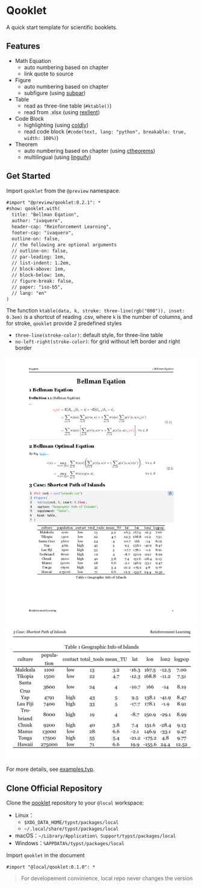 # Qooklet

A quick start template for scientific booklets.

## Features

- Math Equation
  - auto numbering based on chapter
  - link quote to source
- Figure
  - auto numbering based on chapter
  - subfigure (using [subpar](https://github.com/tingerrr/subpar))
- Table
  - read as three-line table (`#ktable()`)
  - read from .xlsx (using [rexllent](https://github.com/hongjr03/typst-rexllent))
- Code Block
  - highlighting (using [coldly](https://github.com/Dherse/codly))
  - read code block (`#code(text, lang: "python", breakable: true, width: 100%)`)
- Theorem
  - auto numbering based on chapter (using [ctheorems](https://github.com/sahasatvik/typst-theorems))
  - multilingual (using [linguify](https://github.com/typst-community/linguify))

## Get Started

Import `qooklet` from the `@preview` namespace.

```typst
#import "@preview/qooklet:0.2.1": *
#show: qooklet.with(
  title: "Bellman Eqation",
  author: "ivaquero",
  header-cap: "Reinforcement Learning",
  footer-cap: "ivaquero",
  outline-on: false,
  // the following are optional arguments
  // outline-on: false,
  // par-leading: 1em,
  // list-indent: 1.2em,
  // block-above: 1em,
  // block-below: 1em,
  // figure-break: false,
  // paper: "iso-b5",
  // lang: "en"
)
```

The function `ktable(data, k, stroke: three-line(rgb("000")), inset: 0.3em)` is a shortcut of reading .csv, where `k` is the number of columns, and for stroke, `qooklet` provide 2 predefined styles

- `three-line(stroke-color)`: default style, for three-line table
- `no-left-right(stroke-color)`: for grid without left border and right border

![example](https://raw.githubusercontent.com/ivaquero/typst-qooklet/refs/heads/main/example.png)
![example2](https://raw.githubusercontent.com/ivaquero/typst-qooklet/refs/heads/main/example2.png)

For more details, see [examples.typ](https://github.com/ivaquero/typst-qooklet/blob/main/0.1.0/examples/example.typ).

## Clone Official Repository

Clone the [qooklet](https://github.com/ivaquero/typst-qooklet) repository to your `@local` workspace:

- Linux：
  - `$XDG_DATA_HOME/typst/packages/local`
  - `~/.local/share/typst/packages/local`
- macOS：`~/Library/Application\ Support/typst/packages/local`
- Windows：`%APPDATA%/typst/packages/local`

Import `qooklet` in the document

```typst
#import "@local/qooklet:0.1.0": *
```

> For developement convinience, local repo never changes the version
